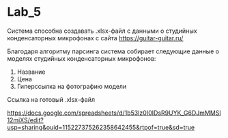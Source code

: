 # Lab_5

Система способна создавать .xlsx-файл с данными о студийных конденсаторных микрофонах с сайта https://guitar-guitar.ru/

Благодаря алгоритму парсинга система собирает следующие данные о моделях студийных конденсаторных микрофонов:

1) Название
2) Цена
3) Гиперссылка на фотографию модели

Ссылка на готовый .xlsx-файл

https://docs.google.com/spreadsheets/d/1b53Iz0I0IDsR9UYK_G6DJmMMSl12miXS/edit?usp=sharing&ouid=115227375262358642455&rtpof=true&sd=true
